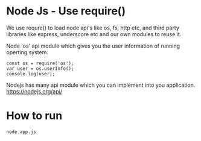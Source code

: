 # Node Js - Use require()
We use requre() to load node api's like os, fs, http etc, and third party libraries like express, underscore etc and our own modules to reuse it.

Node 'os' api module which gives you the user information of running operting system.
```
const os = require('os');
var user = os.userInfo();
console.log(user);
```
Nodejs has many api module which you can implement into you application.
https://nodejs.org/api/

# How to run
```
node app.js
```